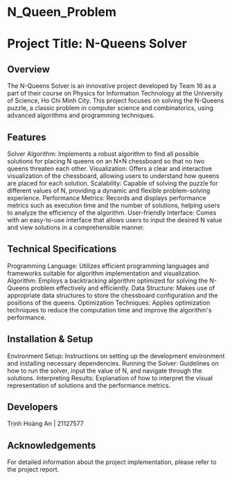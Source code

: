 # N_Queen_Problem
# Project Title: N-Queens Solver
## Overview
The N-Queens Solver is an innovative project developed by Team 16 as a part of their course on Physics for Information Technology at the University of Science, Ho Chi Minh City. This project focuses on solving the N-Queens puzzle, a classic problem in computer science and combinatorics, using advanced algorithms and programming techniques.

## Features
Solver Algorithm: Implements a robust algorithm to find all possible solutions for placing N queens on an N×N chessboard so that no two queens threaten each other.
Visualization: Offers a clear and interactive visualization of the chessboard, allowing users to understand how queens are placed for each solution.
Scalability: Capable of solving the puzzle for different values of N, providing a dynamic and flexible problem-solving experience.
Performance Metrics: Records and displays performance metrics such as execution time and the number of solutions, helping users to analyze the efficiency of the algorithm.
User-friendly Interface: Comes with an easy-to-use interface that allows users to input the desired N value and view solutions in a comprehensible manner.
## Technical Specifications
Programming Language: Utilizes efficient programming languages and frameworks suitable for algorithm implementation and visualization.
Algorithm: Employs a backtracking algorithm optimized for solving the N-Queens problem effectively and efficiently.
Data Structure: Makes use of appropriate data structures to store the chessboard configuration and the positions of the queens.
Optimization Techniques: Applies optimization techniques to reduce the computation time and improve the algorithm's performance.
## Installation & Setup
Environment Setup: Instructions on setting up the development environment and installing necessary dependencies.
Running the Solver: Guidelines on how to run the solver, input the value of N, and navigate through the solutions.
Interpreting Results: Explanation of how to interpret the visual representation of solutions and the performance metrics.
## Developers
Trịnh Hoàng An | 21127577

## Acknowledgements


For detailed information about the project implementation, please refer to the project report.






